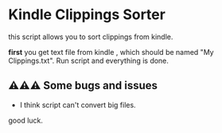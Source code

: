 # Kindle Clippings Sorter

this script allows you to sort clippings from kindle.

**first** you get text file from kindle , which should be named "My Clippings.txt". 
Run script and everything is done.


## ⚠⚠⚠ Some bugs and issues
- I think script can't convert big files.

good luck.
